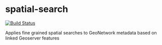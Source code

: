 spatial-search
==============

[![Build Status](https://travis-ci.org/aodn/spatial-search.png?branch=master)](https://travis-ci.org/aodn/spatial-search)

Applies fine grained spatial searches to GeoNetwork metadata based on linked Geoserver features